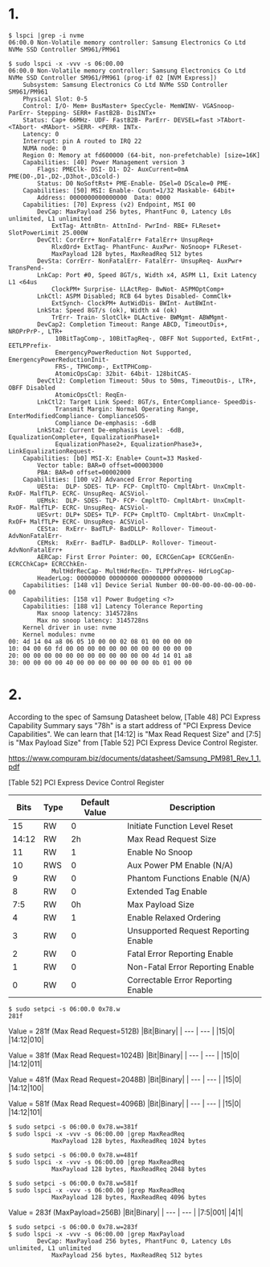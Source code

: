 # 1. 
```
$ lspci |grep -i nvme
06:00.0 Non-Volatile memory controller: Samsung Electronics Co Ltd NVMe SSD Controller SM961/PM961

$ sudo lspci -x -vvv -s 06:00.00
06:00.0 Non-Volatile memory controller: Samsung Electronics Co Ltd NVMe SSD Controller SM961/PM961 (prog-if 02 [NVM Express])
	Subsystem: Samsung Electronics Co Ltd NVMe SSD Controller SM961/PM961
	Physical Slot: 0-5
	Control: I/O- Mem+ BusMaster+ SpecCycle- MemWINV- VGASnoop- ParErr- Stepping- SERR+ FastB2B- DisINTx+
	Status: Cap+ 66MHz- UDF- FastB2B- ParErr- DEVSEL=fast >TAbort- <TAbort- <MAbort- >SERR- <PERR- INTx-
	Latency: 0
	Interrupt: pin A routed to IRQ 22
	NUMA node: 0
	Region 0: Memory at fd600000 (64-bit, non-prefetchable) [size=16K]
	Capabilities: [40] Power Management version 3
		Flags: PMEClk- DSI- D1- D2- AuxCurrent=0mA PME(D0-,D1-,D2-,D3hot-,D3cold-)
		Status: D0 NoSoftRst+ PME-Enable- DSel=0 DScale=0 PME-
	Capabilities: [50] MSI: Enable- Count=1/32 Maskable- 64bit+
		Address: 0000000000000000  Data: 0000
	Capabilities: [70] Express (v2) Endpoint, MSI 00
		DevCap:	MaxPayload 256 bytes, PhantFunc 0, Latency L0s unlimited, L1 unlimited
			ExtTag- AttnBtn- AttnInd- PwrInd- RBE+ FLReset+ SlotPowerLimit 25.000W
		DevCtl:	CorrErr+ NonFatalErr+ FatalErr+ UnsupReq+
			RlxdOrd+ ExtTag- PhantFunc- AuxPwr- NoSnoop+ FLReset-
			MaxPayload 128 bytes, MaxReadReq 512 bytes
		DevSta:	CorrErr- NonFatalErr- FatalErr- UnsupReq- AuxPwr+ TransPend-
		LnkCap:	Port #0, Speed 8GT/s, Width x4, ASPM L1, Exit Latency L1 <64us
			ClockPM+ Surprise- LLActRep- BwNot- ASPMOptComp+
		LnkCtl:	ASPM Disabled; RCB 64 bytes Disabled- CommClk+
			ExtSynch- ClockPM+ AutWidDis- BWInt- AutBWInt-
		LnkSta:	Speed 8GT/s (ok), Width x4 (ok)
			TrErr- Train- SlotClk+ DLActive- BWMgmt- ABWMgmt-
		DevCap2: Completion Timeout: Range ABCD, TimeoutDis+, NROPrPrP-, LTR+
			 10BitTagComp-, 10BitTagReq-, OBFF Not Supported, ExtFmt-, EETLPPrefix-
			 EmergencyPowerReduction Not Supported, EmergencyPowerReductionInit-
			 FRS-, TPHComp-, ExtTPHComp-
			 AtomicOpsCap: 32bit- 64bit- 128bitCAS-
		DevCtl2: Completion Timeout: 50us to 50ms, TimeoutDis-, LTR+, OBFF Disabled
			 AtomicOpsCtl: ReqEn-
		LnkCtl2: Target Link Speed: 8GT/s, EnterCompliance- SpeedDis-
			 Transmit Margin: Normal Operating Range, EnterModifiedCompliance- ComplianceSOS-
			 Compliance De-emphasis: -6dB
		LnkSta2: Current De-emphasis Level: -6dB, EqualizationComplete+, EqualizationPhase1+
			 EqualizationPhase2+, EqualizationPhase3+, LinkEqualizationRequest-
	Capabilities: [b0] MSI-X: Enable+ Count=33 Masked-
		Vector table: BAR=0 offset=00003000
		PBA: BAR=0 offset=00002000
	Capabilities: [100 v2] Advanced Error Reporting
		UESta:	DLP- SDES- TLP- FCP- CmpltTO- CmpltAbrt- UnxCmplt- RxOF- MalfTLP- ECRC- UnsupReq- ACSViol-
		UEMsk:	DLP- SDES- TLP- FCP- CmpltTO- CmpltAbrt- UnxCmplt- RxOF- MalfTLP- ECRC- UnsupReq- ACSViol-
		UESvrt:	DLP+ SDES+ TLP- FCP+ CmpltTO- CmpltAbrt- UnxCmplt- RxOF+ MalfTLP+ ECRC- UnsupReq- ACSViol-
		CESta:	RxErr- BadTLP- BadDLLP- Rollover- Timeout- AdvNonFatalErr-
		CEMsk:	RxErr- BadTLP- BadDLLP- Rollover- Timeout- AdvNonFatalErr+
		AERCap:	First Error Pointer: 00, ECRCGenCap+ ECRCGenEn- ECRCChkCap+ ECRCChkEn-
			MultHdrRecCap- MultHdrRecEn- TLPPfxPres- HdrLogCap-
		HeaderLog: 00000000 00000000 00000000 00000000
	Capabilities: [148 v1] Device Serial Number 00-00-00-00-00-00-00-00
	Capabilities: [158 v1] Power Budgeting <?>
	Capabilities: [188 v1] Latency Tolerance Reporting
		Max snoop latency: 3145728ns
		Max no snoop latency: 3145728ns
	Kernel driver in use: nvme
	Kernel modules: nvme
00: 4d 14 04 a8 06 05 10 00 00 02 08 01 00 00 00 00
10: 04 00 60 fd 00 00 00 00 00 00 00 00 00 00 00 00
20: 00 00 00 00 00 00 00 00 00 00 00 00 4d 14 01 a8
30: 00 00 00 00 40 00 00 00 00 00 00 00 0b 01 00 00
```

# 2. 
According to the spec of Samsung Datasheet below, [Table 48] PCI Express Capability Summary says "78h" is a start address of "PCI Express Device Capabilities". 
We can learn that [14:12] is "Max Read Request Size" and [7:5] is "Max Payload Size" from [Table 52] PCI Express Device Control Register.

https://www.compuram.biz/documents/datasheet/Samsung_PM981_Rev_1_1.pdf

[Table 52] PCI Express Device Control Register



|Bits|Type|Default Value|Description|
| --- | --- | --- | --- |
|15|RW|0|Initiate Function Level Reset|
|14:12|RW|2h|Max Read Request Size|
|11|RW|1|Enable No Snoop|
|10|RWS|0|Aux Power PM Enable (N/A)|
|9|RW|0|Phantom Functions Enable (N/A)|
|8|RW|0|Extended Tag Enable|
|7:5|RW|0h|Max Payload Size|
|4|RW|1|Enable Relaxed Ordering|
|3|RW|0|Unsupported Request Reporting Enable|
|2|RW|0|Fatal Error Reporting Enable|
|1|RW|0|Non-Fatal Error Reporting Enable|
|0|RW|0|Correctable Error Reporting Enable|

```
$ sudo setpci -s 06:00.0 0x78.w
281f
```
Value = 281f (Max Read Request=512B)
|Bit|Binary|
| --- | --- |
|15|0|
|14:12|010|

Value = 381f (Max Read Request=1024B)
|Bit|Binary|
| --- | --- |
|15|0|
|14:12|011|

Value = 481f (Max Read Request=2048B)
|Bit|Binary|
| --- | --- |
|15|0|
|14:12|100|

Value = 581f (Max Read Request=4096B)
|Bit|Binary|
| --- | --- |
|15|0|
|14:12|101|

```
$ sudo setpci -s 06:00.0 0x78.w=381f
$ sudo lspci -x -vvv -s 06:00.00 |grep MaxReadReq
			MaxPayload 128 bytes, MaxReadReq 1024 bytes

$ sudo setpci -s 06:00.0 0x78.w=481f
$ sudo lspci -x -vvv -s 06:00.00 |grep MaxReadReq
			MaxPayload 128 bytes, MaxReadReq 2048 bytes

$ sudo setpci -s 06:00.0 0x78.w=581f
$ sudo lspci -x -vvv -s 06:00.00 |grep MaxReadReq
			MaxPayload 128 bytes, MaxReadReq 4096 bytes
```


Value = 283f (MaxPayload=256B)
|Bit|Binary|
| --- | --- |
|7:5|001|
|4|1|

```
$ sudo setpci -s 06:00.0 0x78.w=283f
$ sudo lspci -x -vvv -s 06:00.00 |grep MaxPayload
		DevCap:	MaxPayload 256 bytes, PhantFunc 0, Latency L0s unlimited, L1 unlimited
			MaxPayload 256 bytes, MaxReadReq 512 bytes
```

